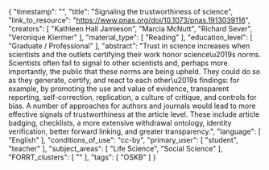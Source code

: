 {
    "timestamp": "",
    "title": "Signaling the trustworthiness of science",
    "link_to_resource": "https://www.pnas.org/doi/10.1073/pnas.1913039116",
    "creators": [
        "Kathleen Hall Jamieson",
        "Marcia McNutt",
        "Richard Sever",
        "Veronique Kiermer"
    ],
    "material_type": [
        "Reading"
    ],
    "education_level": [
        "Graduate / Professional"
    ],
    "abstract": "Trust in science increases when scientists and the outlets certifying their work honor science\u2019s norms. Scientists often fail to signal to other scientists and, perhaps more importantly, the public that these norms are being upheld. They could do so as they generate, certify, and react to each other\u2019s findings: for example, by promoting the use and value of evidence, transparent reporting, self-correction, replication, a culture of critique, and controls for bias. A number of approaches for authors and journals would lead to more effective signals of trustworthiness at the article level. These include article badging, checklists, a more extensive withdrawal ontology, identity verification, better forward linking, and greater transparency.",
    "language": [
        "English"
    ],
    "conditions_of_use": "cc-by",
    "primary_user": [
        "student",
        "teacher"
    ],
    "subject_areas": [
        "Life Science",
        "Social Science"
    ],
    "FORRT_clusters": [
        ""
    ],
    "tags": [
        "OSKB"
    ]
}